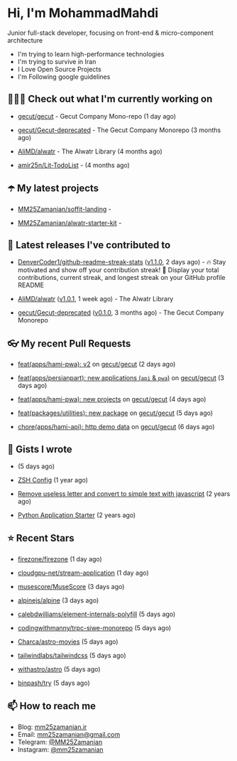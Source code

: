 # Hi, I'm MohammadMahdi

Junior full-stack developer, focusing on front-end & micro-component architecture

- I'm trying to learn high-performance technologies
- I'm trying to survive in Iran
- I Love Open Source Projects
- I'm Following google guidelines

## 👨🏻‍💻 Check out what I'm currently working on



- [gecut/gecut](https://github.com/gecut/gecut) - Gecut Company Mono-repo (1 day ago)

- [gecut/Gecut-deprecated](https://github.com/gecut/Gecut-deprecated) - The Gecut Company Monorepo (3 months ago)

- [AliMD/alwatr](https://github.com/AliMD/alwatr) - The Alwatr Library (4 months ago)

- [amir25n/Lit-TodoList](https://github.com/amir25n/Lit-TodoList) -  (4 months ago)

## ☂️ My latest projects



- [MM25Zamanian/soffit-landing](https://github.com/MM25Zamanian/soffit-landing) - 

- [MM25Zamanian/alwatr-starter-kit](https://github.com/MM25Zamanian/alwatr-starter-kit) - 

## 🎉 Latest releases I've contributed to



- [DenverCoder1/github-readme-streak-stats](https://github.com/DenverCoder1/github-readme-streak-stats) ([v1.1.0](https://github.com/DenverCoder1/github-readme-streak-stats/releases/tag/v1.1.0), 2 days ago) - 🔥 Stay motivated and show off your contribution streak! 🌟 Display your total contributions, current streak, and longest streak on your GitHub profile README

- [AliMD/alwatr](https://github.com/AliMD/alwatr) ([v1.0.1](https://github.com/AliMD/alwatr/releases/tag/v1.0.1), 1 week ago) - The Alwatr Library

- [gecut/Gecut-deprecated](https://github.com/gecut/Gecut-deprecated) ([v0.1.0](https://github.com/gecut/Gecut-deprecated/releases/tag/v0.1.0), 3 months ago) - The Gecut Company Monorepo

## 👓 My recent Pull Requests



- [feat(apps/hami-pwa): v2](https://github.com/gecut/gecut/pull/234) on [gecut/gecut](https://github.com/gecut/gecut) (2 days ago)

- [feat(apps/persianpart): new applications (`api` &amp; `pwa`)](https://github.com/gecut/gecut/pull/233) on [gecut/gecut](https://github.com/gecut/gecut) (3 days ago)

- [feat(apps/hami-pwa): new projects](https://github.com/gecut/gecut/pull/224) on [gecut/gecut](https://github.com/gecut/gecut) (4 days ago)

- [feat(packages/utilities): new package](https://github.com/gecut/gecut/pull/223) on [gecut/gecut](https://github.com/gecut/gecut) (5 days ago)

- [chore(apps/hami-api): http demo data](https://github.com/gecut/gecut/pull/222) on [gecut/gecut](https://github.com/gecut/gecut) (6 days ago)

## 📓 Gists I wrote



- [](https://gist.github.com/6fa5e6dbc6fbe09398ad885d68200702) (5 days ago)

- [ZSH Config](https://gist.github.com/fc1960135cf54fd5fae966c637455ffe) (1 year ago)

- [Remove useless letter and convert to simple text with javascript](https://gist.github.com/2249ec3b4dfe1de7693d6412beeba5a0) (2 years ago)

- [Python Application Starter](https://gist.github.com/0d120f8dde7a95ad33bc1fa160975df6) (2 years ago)

## ⭐ Recent Stars



- [firezone/firezone](https://github.com/firezone/firezone) (1 day ago)

- [cloudgpu-net/stream-application](https://github.com/cloudgpu-net/stream-application) (1 day ago)

- [musescore/MuseScore](https://github.com/musescore/MuseScore) (3 days ago)

- [alpinejs/alpine](https://github.com/alpinejs/alpine) (3 days ago)

- [calebdwilliams/element-internals-polyfill](https://github.com/calebdwilliams/element-internals-polyfill) (5 days ago)

- [codingwithmanny/trpc-siwe-monorepo](https://github.com/codingwithmanny/trpc-siwe-monorepo) (5 days ago)

- [Charca/astro-movies](https://github.com/Charca/astro-movies) (5 days ago)

- [tailwindlabs/tailwindcss](https://github.com/tailwindlabs/tailwindcss) (5 days ago)

- [withastro/astro](https://github.com/withastro/astro) (5 days ago)

- [binpash/try](https://github.com/binpash/try) (5 days ago)

## 📫 How to reach me

- Blog: [mm25zamanian.ir](https://mm25zamanian.ir)
- Email: [mm25zamanian@gmail.com](mailto://mm25zamanian@gmail.com)
- Telegram: [@MM25Zamanian](https://t.me/MM25Zamanian)
- Instagram: [@mm25zamanian](https://instagram.com/mm25zamanian)
